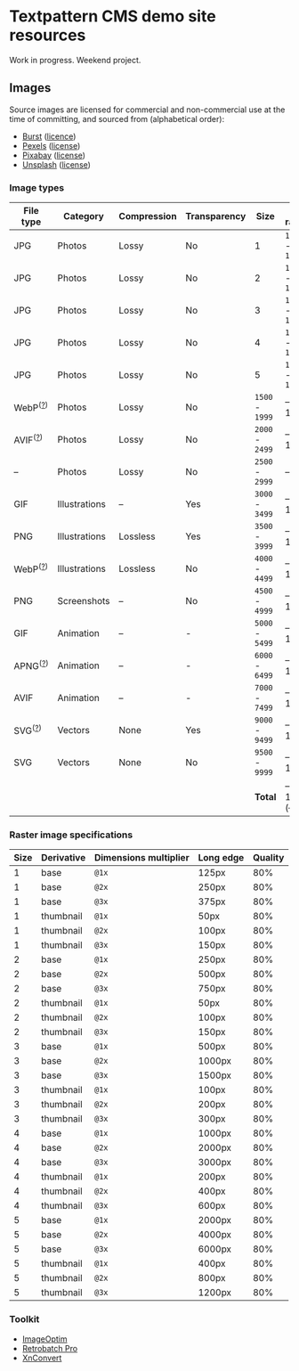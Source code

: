 # Textpattern CMS demo site resources

Work in progress. Weekend project.

## Images

Source images are licensed for commercial and non-commercial use at the time of committing, and sourced from (alphabetical order):

* [Burst](https://burst.shopify.com) ([licence](https://burst.shopify.com/legal/terms))
* [Pexels](https://www.pexels.com) ([license](https://www.pexels.com/photo-license/))
* [Pixabay](https://pixabay.com) ([license](https://pixabay.com/service/terms/#license))
* [Unsplash](https://unsplash.com) ([license](https://unsplash.com/license))

### Image types

| File type | Category | Compression | Transparency | Size | ID range | Count / (target) |
|---|---|---|---|---|---|---|
| JPG | Photos | Lossy | No | 1 | `1000` - `1099` | – / 25 |
| JPG | Photos | Lossy | No | 2 | `1100` - `1199` | – / 50 |
| JPG | Photos | Lossy | No | 3 | `1200` - `1299` | – / 50 |
| JPG | Photos | Lossy | No | 4 | `1300` - `1399` | – / 25 |
| JPG | Photos | Lossy | No | 5 | `1400` - `1499` | – / 25 |
| WebP<sup>([?](https://caniuse.com/webp))</sup> | Photos | Lossy | No | `1500` - `1999` | – / 150 |
| AVIF<sup>([?](https://caniuse.com/avif))</sup> | Photos | Lossy | No | `2000` - `2499` | – / 150 |
| – | Photos | Lossy | No | `2500` - `2999` | – / – |
| GIF | Illustrations | – | Yes | `3000` - `3499` | – / 150 |
| PNG | Illustrations | Lossless | Yes | `3500` - `3999` | – / 150 |
| WebP<sup>([?](https://caniuse.com/webp))</sup> | Illustrations | Lossless | No | `4000` - `4499` | – / 150 |
| PNG | Screenshots | – | No | `4500` - `4999` | – / 150 |
| GIF | Animation | – | - | `5000` - `5499` | – / 150 |
| APNG<sup>([?](https://caniuse.com/apng))</sup> | Animation | – | - | `6000` - `6499` | – / 100 |
| AVIF | Animation | – | - | `7000` - `7499` | – / 100 |
| SVG<sup>([?](https://caniuse.com/svg))</sup> | Vectors | None | Yes | `9000` - `9499` | – / 100 |
| SVG | Vectors | None | No | `9500` - `9999` | – / 100 |
| | | | | **Total** | – / 1600 (–%) |


### Raster image specifications

| Size | Derivative | Dimensions multiplier | Long edge | Quality |
|---|---|---|---|---|
| 1 | base | `@1x` | 125px | 80% |
| 1 | base | `@2x` | 250px | 80% |
| 1 | base | `@3x` | 375px | 80% |
| 1 | thumbnail | `@1x` | 50px | 80% |
| 1 | thumbnail | `@2x` | 100px | 80% |
| 1 | thumbnail | `@3x` | 150px | 80% |
| 2 | base | `@1x` | 250px | 80% |
| 2 | base | `@2x` | 500px | 80% |
| 2 | base | `@3x` | 750px | 80% |
| 2 | thumbnail | `@1x` | 50px | 80% |
| 2 | thumbnail | `@2x` | 100px | 80% |
| 2 | thumbnail | `@3x` | 150px | 80% |
| 3 | base | `@1x` | 500px | 80% |
| 3 | base | `@2x` | 1000px | 80% |
| 3 | base | `@3x` | 1500px | 80% |
| 3 | thumbnail | `@1x` | 100px | 80% |
| 3 | thumbnail | `@2x` | 200px | 80% |
| 3 | thumbnail | `@3x` | 300px | 80% |
| 4 | base | `@1x` | 1000px | 80% |
| 4 | base | `@2x` | 2000px | 80% |
| 4 | base | `@3x` | 3000px | 80% |
| 4 | thumbnail | `@1x` | 200px | 80% |
| 4 | thumbnail | `@2x` | 400px | 80% |
| 4 | thumbnail | `@3x` | 600px | 80% |
| 5 | base | `@1x` | 2000px | 80% |
| 5 | base | `@2x` | 4000px | 80% |
| 5 | base | `@3x` | 6000px | 80% |
| 5 | thumbnail | `@1x` | 400px | 80% |
| 5 | thumbnail | `@2x` | 800px | 80% |
| 5 | thumbnail | `@3x` | 1200px | 80% |

### Toolkit

* [ImageOptim](https://imageoptim.com/)
* [Retrobatch Pro](https://flyingmeat.com/retrobatch/)
* [XnConvert](https://www.xnview.com/en/xnconvert/)
